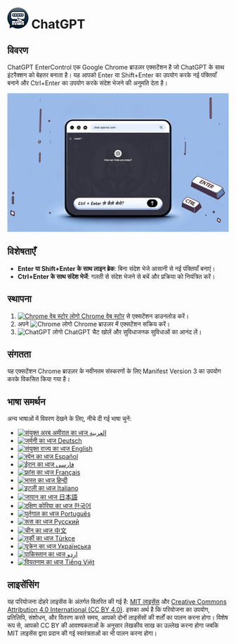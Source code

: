 # ![ChatGPT EnterControl Icon](../../icons/icon48.png) ChatGPT 

## विवरण

ChatGPT EnterControl एक Google Chrome ब्राउज़र एक्सटेंशन है जो ChatGPT के साथ इंटरैक्शन को बेहतर बनाता है। यह आपको Enter या Shift+Enter का उपयोग करके नई पंक्तियाँ बनाने और Ctrl+Enter का उपयोग करके संदेश भेजने की अनुमति देता है।

![ChatGPT EnterControl Promo Image](../promo-images/promo-image_HI.jpg)

## विशेषताएँ

- **Enter या Shift+Enter के साथ लाइन ब्रेक**: बिना संदेश भेजे आसानी से नई पंक्तियाँ बनाएं।
- **Ctrl+Enter के साथ संदेश भेजें**: गलती से संदेश भेजने से बचें और प्रक्रिया को नियंत्रित करें।

## स्थापना
1. [<img src="https://fonts.gstatic.com/s/i/productlogos/chrome_store/v7/192px.svg" width="12" alt="Chrome वेब स्टोर लोगो"> Chrome वेब स्टोर](https://chromewebstore.google.com/detail/chatgpt-entercontrol/llifnfdbmdcpjfnlhpombbadbhfghdao) से एक्सटेंशन डाउनलोड करें।
2. अपने <img src="https://fonts.gstatic.com/s/i/productlogos/chrome/v7/192px.svg" width="12" alt="Chrome लोगो"> Chrome ब्राउज़र में एक्सटेंशन सक्रिय करें।
3. <img src="https://upload.wikimedia.org/wikipedia/commons/0/04/ChatGPT_logo.svg" width="12" alt="ChatGPT लोगो"> ChatGPT चैट खोलें और सुविधाजनक सुविधाओं का आनंद लें।

## संगतता

यह एक्सटेंशन Chrome ब्राउज़र के नवीनतम संस्करणों के लिए Manifest Version 3 का उपयोग करके विकसित किया गया है।

## भाषा समर्थन

अन्य भाषाओं में विवरण देखने के लिए, नीचे दी गई भाषा चुनें:

- [<img src="https://flagcdn.com/ae.svg" width="18" alt="संयुक्त अरब अमीरात का ध्वज"> العربية](./README_AR.md)
- [<img src="https://flagcdn.com/de.svg" width="18" alt="जर्मनी का ध्वज"> Deutsch](./README_DE.md)
- [<img src="https://flagcdn.com/gb.svg" width="18" alt="संयुक्त राज्य का ध्वज"> English](../../README.md)
- [<img src="https://flagcdn.com/es.svg" width="18" alt="स्पेन का ध्वज"> Español](./README_ES.md)
- [<img src="https://flagcdn.com/ir.svg" width="18" alt="ईरान का ध्वज"> فارسی](./README_FA.md)
- [<img src="https://flagcdn.com/fr.svg" width="18" alt="फ्रांस का ध्वज"> Français](./README_FR.md)
- [<img src="https://flagcdn.com/in.svg" width="18" alt="भारत का ध्वज"> हिन्दी](./README_HI.md)
- [<img src="https://flagcdn.com/it.svg" width="18" alt="इटली का ध्वज"> Italiano](./README_IT.md)
- [<img src="https://flagcdn.com/jp.svg" width="18" alt="जापान का ध्वज"> 日本語](./README_JA.md)
- [<img src="https://flagcdn.com/kr.svg" width="18" alt="दक्षिण कोरिया का ध्वज"> 한국어](./README_KO.md)
- [<img src="https://flagcdn.com/pt.svg" width="18" alt="पुर्तगाल का ध्वज"> Português](./README_PT.md)
- [<img src="https://flagcdn.com/ru.svg" width="18" alt="रूस का ध्वज"> Русский](./README_RU.md)
- [<img src="https://flagcdn.com/cn.svg" width="18" alt="चीन का ध्वज"> 中文](./README_ZH.md)
- [<img src="https://flagcdn.com/tr.svg" width="18" alt="तुर्की का ध्वज"> Türkçe](./README_TR.md)
- [<img src="https://flagcdn.com/ua.svg" width="18" alt="यूक्रेन का ध्वज"> Українська](./README_UK.md)
- [<img src="https://flagcdn.com/pk.svg" width="18" alt="पाकिस्तान का ध्वज"> اردو](./README_UR.md)
- [<img src="https://flagcdn.com/vi.svg" width="18" alt="वियतनाम का ध्वज"> Tiếng Việt](./README_VI.md)

## लाइसेंसिंग

यह परियोजना दोहरे लाइसेंस के अंतर्गत वितरित की गई है: [MIT लाइसेंस](../../LICENSE_MIT) और [Creative Commons Attribution 4.0 International (CC BY 4.0)](../../LICENSE_CC_BY_4.0). इसका अर्थ है कि परियोजना का उपयोग, प्रतिलिपि, संशोधन, और वितरण करते समय, आपको दोनों लाइसेंसों की शर्तों का पालन करना होगा। विशेष रूप से, आपको CC BY की आवश्यकताओं के अनुसार लेखकीय साख का उल्लेख करना होगा जबकि MIT लाइसेंस द्वारा प्रदान की गई स्वतंत्रताओं का भी पालन करना होगा।
